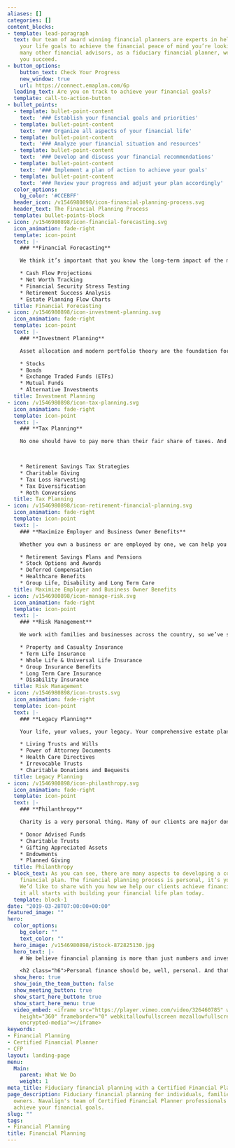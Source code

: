 ```yaml
---
aliases: []
categories: []
content_blocks:
- template: lead-paragraph
  text: Our team of award winning financial planners are experts in helping you prioritize
    your life goals to achieve the financial peace of mind you’re looking for. Unlike
    many other financial advisors, as a fiduciary financial planner, we succeed when
    you succeed.
- button_options:
    button_text: Check Your Progress
    new_window: true
    url: https://connect.emaplan.com/6p
  leading_text: Are you on track to achieve your financial goals?
  template: call-to-action-button
- bullet_points:
  - template: bullet-point-content
    text: '### Establish your financial goals and priorities'
  - template: bullet-point-content
    text: '### Organize all aspects of your financial life'
  - template: bullet-point-content
    text: '### Analyze your financial situation and resources'
  - template: bullet-point-content
    text: '### Develop and discuss your financial recommendations'
  - template: bullet-point-content
    text: '### Implement a plan of action to achieve your goals'
  - template: bullet-point-content
    text: '### Review your progress and adjust your plan accordingly'
  color_options:
    bg_color: '#CCEBFF'
  header_icon: /v1546980898/icon-financial-planning-process.svg
  header_text: The Financial Planning Process
  template: bullet-points-block
- icon: /v1546980898/icon-financial-forecasting.svg
  icon_animation: fade-right
  template: icon-point
  text: |-
    ### **Financial Forecasting**

    We think it’s important that you know the long-term impact of the many important financial decisions you are considering today. But how, there’s no crystal ball. Our team of Certified Financial Planner™professionals blend personalized service with smart technology to help organize your financial life and illustrate a clear path to achieving your goals. We’ll help you develop a plan so you know where you’re headed and the path to get there. We accomplish this by using: 

    * Cash Flow Projections
    * Net Worth Tracking
    * Financial Security Stress Testing
    * Retirement Success Analysis
    * Estate Planning Flow Charts
  title: Financial Forecasting
- icon: /v1546980898/icon-investment-planning.svg
  icon_animation: fade-right
  template: icon-point
  text: |-
    ### **Investment Planning**

    Asset allocation and modern portfolio theory are the foundation for a successful investment plan. Efficient portfolio design should reduce costs and utilize a diversified mix of investments across different asset classes. Our team of Chartered Financial Analyst® portfolio managers can help you develop a custom investment plan tailored to your financial goals. We have access to a myriad of investment options including: 

    * Stocks
    * Bonds
    * Exchange Traded Funds (ETFs)
    * Mutual Funds
    * Alternative Investments
  title: Investment Planning
- icon: /v1546980898/icon-tax-planning.svg
  icon_animation: fade-right
  template: icon-point
  text: |-
    ### **Tax Planning**

    No one should have to pay more than their fair share of taxes. And with tax laws constantly in flux, it’s becoming more difficult to plan ahead while taking them into account. That is why we collaborate with your CPA and team of trusted tax advisors to develop sound tax strategies that are in your best interest. Proactive tax planning will align current cash flow needs with long term financial goals to identify opportunities for deferring, reducing and mitigating certain tax liabilities. We help plan, using these and other methods, to align your best interest with the tax code:

     

    * Retirement Savings Tax Strategies
    * Charitable Giving
    * Tax Loss Harvesting
    * Tax Diversification
    * Roth Conversions
  title: Tax Planning
- icon: /v1546980898/icon-retirement-financial-planning.svg
  icon_animation: fade-right
  template: icon-point
  text: |-
    ### **Maximize Employer and Business Owner Benefits**

    Whether you own a business or are employed by one, we can help you navigate important decisions to maximize your group benefits. Not all employer benefit plans are created equal and you should only utilize what’s best for you. Financial planning can help you maximize:

    * Retirement Savings Plans and Pensions
    * Stock Options and Awards
    * Deferred Compensation
    * Healthcare Benefits
    * Group Life, Disability and Long Term Care
  title: Maximize Employer and Business Owner Benefits
- icon: /v1546980898/icon-manage-risk.svg
  icon_animation: fade-right
  template: icon-point
  text: |-
    ### **Risk Management**

    We work with families and businesses across the country, so we’ve seen first-hand how important it is to protect your loved ones and all that you’ve worked hard to achieve. We can help you identify vulnerabilities, evaluate current coverage and compare options to mitigate risk. We make sure that your insurance decisions make the most sense for you and your financial goals. Your financial plan will consider some of these options: 

    * Property and Casualty Insurance
    * Term Life Insurance
    * Whole Life & Universal Life Insurance
    * Group Insurance Benefits
    * Long Term Care Insurance
    * Disability Insurance
  title: Risk Management
- icon: /v1546980898/icon-trusts.svg
  icon_animation: fade-right
  template: icon-point
  text: |-
    ### **Legacy Planning**

    Your life, your values, your legacy. Your comprehensive estate plan should protect your family and provide direction to loved ones consistent with your wishes. But what is the best way to ensure that happens and to convey that information? We collaborate and work closely with your estate planning attorney and other trusted advisors to design a holistic estate plan which actualizes your wishes. These are some of the tools you may want to consider:

    * Living Trusts and Wills
    * Power of Attorney Documents
    * Health Care Directives
    * Irrevocable Trusts
    * Charitable Donations and Bequests
  title: Legacy Planning
- icon: /v1546980898/icon-philanthropy.svg
  icon_animation: fade-right
  template: icon-point
  text: |-
    ### **Philanthropy**

    Charity is a very personal thing. Many of our clients are major donors to various community and national organizations. It’s your choice to support causes aligned with your values and we can help. You have the power to make an impact with your time, your influence and your financial resources. Working together, we can develop your holistic financial plan to achieve important philanthropic objectives aligned with your financial goals. There are numerous opportunities in philanthropic giving including:

    * Donor Advised Funds
    * Charitable Trusts
    * Gifting Appreciated Assets
    * Endowments
    * Planned Giving
  title: Philanthropy
- block_text: As you can see, there are many aspects to developing a comprehensive
    financial plan. The financial planning process is personal, it’s your unique plan.
    We’d like to share with you how we help our clients achieve financial success,
    it all starts with building your financial life plan today.
  template: block-1
date: "2019-03-28T07:00:00+00:00"
featured_image: ""
hero:
  color_options:
    bg_color: ""
    text_color: ""
  hero_image: /v1546980898/iStock-872825130.jpg
  hero_text: |-
    # We believe financial planning is more than just numbers and investing. A financial plan should encompass your values, your goals, and your legacy.

    <h2 class="h6">Personal finance should be, well, personal. And that’s why our comprehensive financial planning services are always tailored to your unique needs and focus on the human side of finance.</h2>
  show_hero: true
  show_join_the_team_button: false
  show_meeting_button: true
  show_start_here_button: true
  show_start_here_menu: true
  video_embed: <iframe src="https://player.vimeo.com/video/326460785" width="640"
    height="360" frameborder="0" webkitallowfullscreen mozallowfullscreen allowfullscreen  allow="autoplay;
    encrypted-media"></iframe>
keywords:
- Financial Planning
- Certified Financial Planner
- CFP
layout: landing-page
menu:
  Main:
    parent: What We Do
    weight: 1
meta_title: Fiduciary financial planning with a Certified Financial Planner
page_description: Fiduciary financial planning for individuals, families and business
  owners. Navalign's team of Certified Financial Planner professionals can help you
  achieve your financial goals.
slug: ""
tags:
- Financial Planning
title: Financial Planning
---
```

